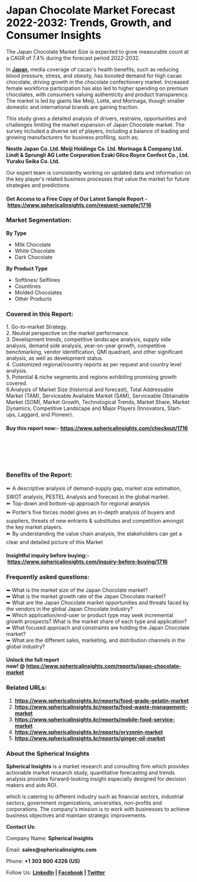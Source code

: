 <div class="content-body__description">
<h1><span style="color: #000000;">Japan Chocolate Market Forecast 2022-2032: Trends, Growth, and Consumer Insights</span></h1>
<div class="content-body__description">The Japan Chocolate Market Size is expected to grow measurable count at a CAGR of 7.4% during the forecast period 2022-2032.</div>
<div class="content-body__detail">
<section id="section_0" class="entry fr-view">
<p>In&nbsp;<a href="https://www.sphericalinsights.com/reports/japan-chocolate-market" target="_blank" rel="noopener"><strong>Japan</strong></a>, media coverage of cacao's health benefits, such as reducing blood pressure, stress, and obesity, has boosted demand for high cacao chocolate, driving growth in the chocolate confectionery market. Increased female workforce participation has also led to higher spending on premium chocolates, with consumers valuing authenticity and product transparency. The market is led by giants like Meiji, Lotte, and Morinaga, though smaller domestic and international brands are gaining traction.</p>
<p>This study gives a detailed analysis of drivers, restrains, opportunities and challenges limiting the market expansion of Japan Chocolate market. The survey included a diverse set of players, including a balance of leading and growing manufacturers for business profiling, such as;</p>
<p><strong>Nestle Japan Co. Ltd. Meiji Holdings Co. Ltd. Morinaga &amp; Company Ltd. Lindt &amp; Sprungli AG Lotte Corporation Ezaki Glico Royce Confect Co., Ltd. Yuraku Seika Co. Ltd.</strong></p>
<p>Our expert team is consistently working on updated data and information on the key player's related business processes that value the market for future strategies and predictions</p>
<h4><strong>Get Access to a Free Copy of Our Latest Sample Report -&nbsp;<a href="https://www.sphericalinsights.com/request-sample/1716" target="_blank" rel="noopener">https://www.sphericalinsights.com/request-sample/1716</a></strong></h4>
<h3><strong>Market Segmentation:</strong></h3>
<p><strong>By</strong><strong>&nbsp;Type</strong></p>
<ul>
<li>Milk Chocolate</li>
<li>White Chocolate</li>
<li>Dark Chocolate</li>
</ul>
<p><strong>By Product Type</strong></p>
<ul>
<li>Softlines/ Selflines</li>
<li>Countlines</li>
<li>Molded Chocolates</li>
<li>Other Products</li>
</ul>
<h3>Covered in this Report:</h3>
<p>1. Go-to-market Strategy.<br />2. Neutral perspective on the market performance.<br />3. Development trends, competitive landscape analysis, supply side analysis, demand side analysis, year-on-year growth, competitive benchmarking, vendor identification, QMI quadrant, and other significant analysis, as well as development status.<br />4. Customized regional/country reports as per request and country level analysis.<br />5. Potential &amp; niche segments and regions exhibiting promising growth covered.<br />6.Analysis of Market Size (historical and forecast), Total Addressable Market (TAM), Serviceable Available Market (SAM), Serviceable Obtainable Market (SOM), Market Growth, Technological Trends, Market Share, Market Dynamics, Competitive Landscape and Major Players (Innovators, Start-ups, Laggard, and Pioneer).</p>
<h4>Buy this report now:-&nbsp;<a href="https://www.sphericalinsights.com/checkout/1716" target="_blank" rel="noopener">https://www.sphericalinsights.com/checkout/1716</a></h4>
<h3>&nbsp;</h3>
<h3>&nbsp;</h3>
<h3>Benefits of the Report:</h3>
<p>⏩ A descriptive analysis of demand-supply gap, market size estimation, SWOT analysis, PESTEL Analysis and forecast in the global market.<br />⏩ Top-down and bottom-up approach for regional analysis<br />⏩ Porter&rsquo;s five forces model gives an in-depth analysis of buyers and suppliers, threats of new entrants &amp; substitutes and competition amongst the key market players.<br />⏩ By understanding the value chain analysis, the stakeholders can get a clear and detailed picture of this Market</p>
<h4>Insightful inquiry before buying:-&nbsp;<a href="https://www.sphericalinsights.com/inquiry-before-buying/1716" target="_blank" rel="noopener">https://www.sphericalinsights.com/inquiry-before-buying/1716</a></h4>
<h3>Frequently asked questions:</h3>
<p>➥ What is the market size of the Japan Chocolate market?<br />➥ What is the market growth rate of the Japan Chocolate market?<br />➥ What are the Japan Chocolate market opportunities and threats faced by the vendors in the global Japan Chocolate Industry?<br />➥ Which application/end-user or product type may seek incremental growth prospects? What is the market share of each type and application?<br />➥ What focused approach and constraints are holding the Japan Chocolate market?<br />➥ What are the different sales, marketing, and distribution channels in the global industry?</p>
<h4>Unlock the full report now!&nbsp;@&nbsp;<a href="https://www.sphericalinsights.com/reports/japan-chocolate-market" target="_blank" rel="noopener">https://www.sphericalinsights.com/reports/japan-chocolate-market</a></h4>
<h3><strong>Related URLs:</strong></h3>
<ol>
<li><strong><a href="https://www.sphericalinsights.kr/reports/food-grade-gelatin-market">https://www.sphericalinsights.kr/reports/food-grade-gelatin-market</a></strong></li>
<li><strong><a href="https://www.sphericalinsights.kr/reports/food-waste-management-market">https://www.sphericalinsights.kr/reports/food-waste-management-market</a></strong></li>
<li><strong><a href="https://www.sphericalinsights.kr/reports/mobile-food-service-market">https://www.sphericalinsights.kr/reports/mobile-food-service-market</a></strong></li>
<li><strong><a href="https://www.sphericalinsights.kr/reports/oryzenin-market">https://www.sphericalinsights.kr/reports/oryzenin-market</a></strong></li>
<li><strong><a href="https://www.sphericalinsights.kr/reports/ginger-oil-market">https://www.sphericalinsights.kr/reports/ginger-oil-market</a>&nbsp;<br /></strong></li>
</ol>
<h3><strong>About the Spherical Insights</strong></h3>
<p><strong>Spherical Insights</strong>&nbsp;is a market research and consulting firm which provides actionable market research study, quantitative forecasting and trends analysis provides forward-looking insight especially designed for decision makers and aids ROI.</p>
<p>which is catering to different industry such as financial sectors, industrial sectors, government organizations, universities, non-profits and corporations. The company's mission is to work with businesses to achieve business objectives and maintain strategic improvements.</p>
<p><strong>Contact Us:</strong></p>
<p>Company Name:&nbsp;<strong>Spherical Insights</strong></p>
<p>Email:&nbsp;<strong>sales@sphericalinsights.com</strong></p>
<p>Phone:&nbsp;<strong>+1 303 800 4326 (US)</strong></p>
<p>Follow Us:&nbsp;<strong><a href="https://www.linkedin.com/company/spherical-insight/"><u>LinkedIn</u></a>&nbsp;|&nbsp;<a href="https://www.facebook.com/sphericalinsights22"><u>Facebook</u></a>&nbsp;|&nbsp;<a href="https://twitter.com/SInsights_US"><u>Twitter</u></a></strong></p>
</section>
</div>
</div>

